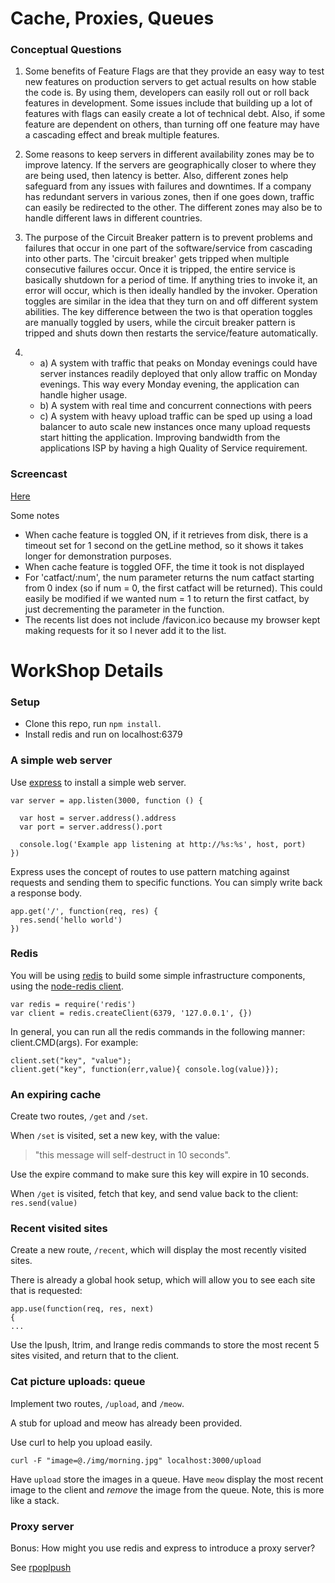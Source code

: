 Cache, Proxies, Queues
=========================

### Conceptual Questions

1. Some benefits of Feature Flags are that they provide an easy way to test new features on production servers to get actual results on how stable the code is. By using them, developers can easily roll out or roll back features in development.
Some issues include that building up a lot of features with flags can easily create a lot of technical debt. Also, if some feature are dependent on others, than turning off one feature may have a cascading effect and break multiple features.

2. Some reasons to keep servers in different availability zones may be to improve latency. If the servers are geographically closer to where they are being used, then latency is better. Also, different zones help safeguard from any issues with failures and downtimes.
If a company has redundant servers in various zones, then if one goes down, traffic can easily be redirected to the other. The different zones may also be to handle different laws in different countries.

3. The purpose of the Circuit Breaker pattern is to prevent problems and failures that occur in one part of the software/service from cascading into other parts. 
The 'circuit breaker' gets tripped when multiple consecutive failures occur. Once it is tripped, the entire service is basically shutdown for a period of time. If anything tries to invoke it, an error will occur, which is then ideally handled by the invoker.
Operation toggles are similar in the idea that they turn on and off different system abilities. The key difference between the two is that operation toggles are manually toggled by users, while the circuit breaker pattern is tripped and shuts down then restarts the service/feature automatically.

4.
   - a) A system with traffic that peaks on Monday evenings could have server instances readily deployed that only allow traffic on Monday evenings. This way every Monday evening, the application can handle higher usage.
   - b) A system with real time and concurrent connections with peers
   - c) A system with heavy upload traffic can be sped up using a load balancer to auto scale new instances once many upload requests start hitting the application. Improving bandwidth from the applications ISP by having a high Quality of Service requirement.

### Screencast

[Here](https://youtu.be/fotCwrBk7oA)

Some notes
   - When cache feature is toggled ON, if it retrieves from disk, there is a timeout set for 1 second on the getLine method, so it shows it takes longer for demonstration purposes.
   - When cache feature is toggled OFF, the time it took is not displayed
   - For 'catfact/:num', the num parameter returns the num catfact starting from 0 index (so if num = 0, the first catfact will be returned). This could easily be modified if we wanted num = 1 to return the first catfact, by just decrementing the parameter in the function.
   - The recents list does not include /favicon.ico because my browser kept making requests for it so I never add it to the list.

WorkShop Details
=========================
### Setup

* Clone this repo, run `npm install`.
* Install redis and run on localhost:6379

### A simple web server

Use [express](http://expressjs.com/) to install a simple web server.

	var server = app.listen(3000, function () {
	
	  var host = server.address().address
	  var port = server.address().port
	
	  console.log('Example app listening at http://%s:%s', host, port)
	})

Express uses the concept of routes to use pattern matching against requests and sending them to specific functions.  You can simply write back a response body.

	app.get('/', function(req, res) {
	  res.send('hello world')
	})

### Redis

You will be using [redis](http://redis.io/) to build some simple infrastructure components, using the [node-redis client](https://github.com/mranney/node_redis).

	var redis = require('redis')
	var client = redis.createClient(6379, '127.0.0.1', {})

In general, you can run all the redis commands in the following manner: client.CMD(args). For example:

	client.set("key", "value");
	client.get("key", function(err,value){ console.log(value)});

### An expiring cache

Create two routes, `/get` and `/set`.

When `/set` is visited, set a new key, with the value:
> "this message will self-destruct in 10 seconds".

Use the expire command to make sure this key will expire in 10 seconds.

When `/get` is visited, fetch that key, and send value back to the client: `res.send(value)` 


### Recent visited sites

Create a new route, `/recent`, which will display the most recently visited sites.

There is already a global hook setup, which will allow you to see each site that is requested:

	app.use(function(req, res, next) 
	{
	...

Use the lpush, ltrim, and lrange redis commands to store the most recent 5 sites visited, and return that to the client.

### Cat picture uploads: queue

Implement two routes, `/upload`, and `/meow`.
 
A stub for upload and meow has already been provided.

Use curl to help you upload easily.

	curl -F "image=@./img/morning.jpg" localhost:3000/upload

Have `upload` store the images in a queue.  Have `meow` display the most recent image to the client and *remove* the image from the queue. Note, this is more like a stack.

### Proxy server

Bonus: How might you use redis and express to introduce a proxy server?

See [rpoplpush](http://redis.io/commands/rpoplpush)
